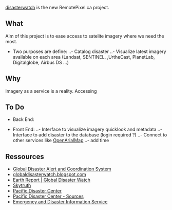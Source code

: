 

[disasterwatch](http://disasterwatch.remotepixel.ca) is the new RemotePixel.ca project.

What
-------

Aim of this project is to ease access to satelite imagery where we need the most.

- Two purposes are define: 
..- Catalog disaster 
..- Visualize latest imagery available on each area (Landsat, SENTINEL, ,UrtheCast, PlanetLab, Digitalglobe, Airbus DS ...)

Why
-------

Imagery as a service is a reality. Accessing 


To Do
-------

- Back End: 

- Front End:
..- Interface to visualize imagery quicklook and metadata
..- Interface to add disaster to the database (login required ?)
..- Connect to other services like [OpenArialMap](http://openaerialmap.org)
..- add time 


Ressources
-------
- [Global Disaster Alert and Coordination System](http://www.gdacs.org)
- [globaldisasterwatch.blogspot.com](http://globaldisasterwatch.blogspot.ca)
- [Earth Report | Global Disaster Watch](https://elispiritweaver.wordpress.com)
- [Skytruth](http://skytruth.org)
- [Pacific Disaster Center](http://atlas.pdc.org/atlas/)
- [Pacific Disaster Center - Sources](http://ghin.pdc.org/ghin/catalog/search/browse/browse.page)
- [Emergency and Disaster Information Service](http://hisz.rsoe.hu)
